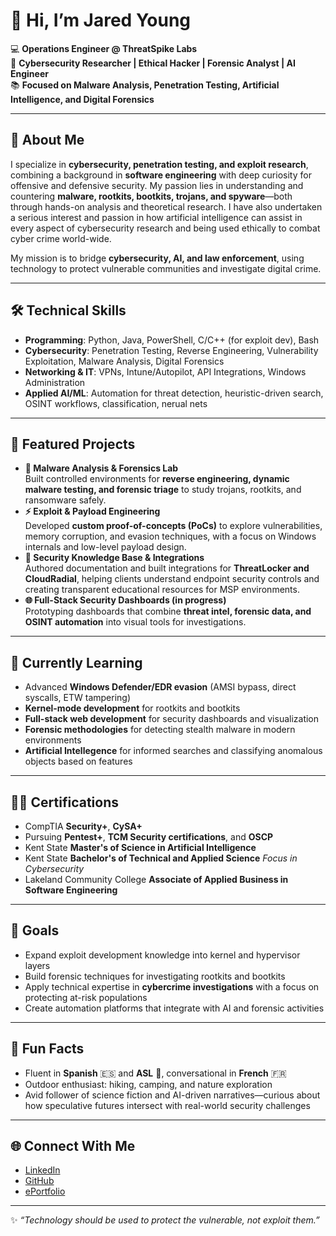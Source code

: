 # 👋 Hi, I’m Jared Young

💻 **Operations Engineer @ ThreatSpike Labs**  
🔐 **Cybersecurity Researcher | Ethical Hacker | Forensic Analyst | AI Engineer**  
📚 **Focused on Malware Analysis, Penetration Testing, Artificial Intelligence, and Digital Forensics**

---

## 🚀 About Me
I specialize in **cybersecurity, penetration testing, and exploit research**, combining a background in **software engineering** with deep curiosity for offensive and defensive security. My passion lies in understanding and countering **malware, rootkits, bootkits, trojans, and spyware**—both through hands-on analysis and theoretical research. I have also undertaken a serious interest and passion in how artificial intelligence can assist in every aspect of cybersecurity research and being used ethically to combat cyber crime world-wide. 

My mission is to bridge **cybersecurity, AI, and law enforcement**, using technology to protect vulnerable communities and investigate digital crime.

---

## 🛠️ Technical Skills
- **Programming**: Python, Java, PowerShell, C/C++ (for exploit dev), Bash  
- **Cybersecurity**: Penetration Testing, Reverse Engineering, Vulnerability Exploitation, Malware Analysis, Digital Forensics  
- **Networking & IT**: VPNs, Intune/Autopilot, API Integrations, Windows Administration  
- **Applied AI/ML**: Automation for threat detection, heuristic-driven search, OSINT workflows, classification, nerual nets

---

## 📂 Featured Projects

- **🔬 Malware Analysis & Forensics Lab**  
  Built controlled environments for **reverse engineering, dynamic malware testing, and forensic triage** to study trojans, rootkits, and ransomware safely.
- **⚡ Exploit & Payload Engineering**  
  Developed **custom proof-of-concepts (PoCs)** to explore vulnerabilities, memory corruption, and evasion techniques, with a focus on Windows internals and low-level payload design.
- **📖 Security Knowledge Base & Integrations**  
  Authored documentation and built integrations for **ThreatLocker and CloudRadial**, helping clients understand endpoint security controls and creating transparent educational resources for MSP environments.
- **🌐 Full-Stack Security Dashboards (in progress)**  
  Prototyping dashboards that combine **threat intel, forensic data, and OSINT automation** into visual tools for investigations.

---

## 🌱 Currently Learning
- Advanced **Windows Defender/EDR evasion** (AMSI bypass, direct syscalls, ETW tampering)  
- **Kernel-mode development** for rootkits and bootkits  
- **Full-stack web development** for security dashboards and visualization  
- **Forensic methodologies** for detecting stealth malware in modern environments
- **Artificial Intellegence** for informed searches and classifying anomalous objects based on features  

---

## 🧑‍🎓 Certifications
- CompTIA **Security+**, **CySA+**  
- Pursuing **Pentest+**, **TCM Security certifications**, and **OSCP**
- Kent State **Master's of Science in Artificial Intelligence**
- Kent State **Bachelor's of Technical and Applied Science** *Focus in Cybersecurity*
- Lakeland Community College **Associate of Applied Business in Software Engineering** 

---

## 🎯 Goals
- Expand exploit development knowledge into kernel and hypervisor layers  
- Build forensic techniques for investigating rootkits and bootkits  
- Apply technical expertise in **cybercrime investigations** with a focus on protecting at-risk populations
- Create automation platforms that integrate with AI and forensic activities  

---

## 🎲 Fun Facts
- Fluent in **Spanish** 🇪🇸 and **ASL** 🤟, conversational in **French** 🇫🇷  
- Outdoor enthusiast: hiking, camping, and nature exploration  
- Avid follower of science fiction and AI-driven narratives—curious about how speculative futures intersect with real-world security challenges  

---

## 🌐 Connect With Me
- [LinkedIn](https://www.linkedin.com/in/jared-young-cybersecurity-professional/)  
- [GitHub](https://github.com/Jared-Young-26)  
- [ePortfolio](https://sites.google.com/kent.edu/jared-young/about-me)

---

✨ *“Technology should be used to protect the vulnerable, not exploit them.”*  
